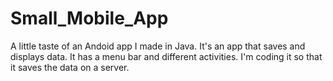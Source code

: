 # Small_Mobile_App
A little taste of an Andoid app I made in Java.
It's an app that saves and displays data. It has a menu bar and different activities.
I'm coding it so that it saves the data on a server.
